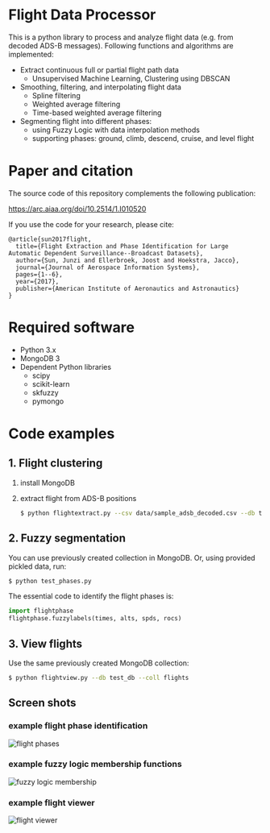 # Flight Data Processor

This is a python library to process and analyze flight data (e.g. from decoded ADS-B messages). Following functions and algorithms are implemented:

- Extract continuous full or partial flight path data
  - Unsupervised Machine Learning, Clustering using DBSCAN
- Smoothing, filtering, and interpolating flight data
  - Spline filtering
  - Weighted average filtering
  - Time-based weighted average filtering
- Segmenting flight into different phases:
  - using Fuzzy Logic with data interpolation methods
  - supporting phases: ground, climb, descend, cruise, and level flight

# Paper and citation

The source code of this repository complements the following publication:

https://arc.aiaa.org/doi/10.2514/1.I010520

If you use the code for your research, please cite:
```
@article{sun2017flight,
  title={Flight Extraction and Phase Identification for Large Automatic Dependent Surveillance--Broadcast Datasets},
  author={Sun, Junzi and Ellerbroek, Joost and Hoekstra, Jacco},
  journal={Journal of Aerospace Information Systems},
  pages={1--6},
  year={2017},
  publisher={American Institute of Aeronautics and Astronautics}
}
```

# Required software
- Python 3.x
- MongoDB 3
- Dependent Python libraries
  - scipy
  - scikit-learn
  - skfuzzy
  - pymongo

# Code examples

## 1. Flight clustering

1. install MongoDB

2. extract flight from ADS-B positions

    ```bash
    $ python flightextract.py --csv data/sample_adsb_decoded.csv --db test_db --coll flights
    ```

## 2. Fuzzy segmentation
You can use previously created collection in MongoDB. Or, using provided pickled data, run:

```bash
$ python test_phases.py
```

The essential code to identify the flight phases is:

```python
import flightphase
flightphase.fuzzylabels(times, alts, spds, rocs)
```

## 3. View flights

Use the same previously created MongoDB collection:

```bash
$ python flightview.py --db test_db --coll flights
```


## Screen shots
### example flight phase identification
![flight phases](data/images/phase.png?raw=true)

### example fuzzy logic membership functions
![fuzzy logic membership](data/images/membership.png?raw=true)

### example flight viewer
![flight viewer](data/images/flightview.png?raw=true)
